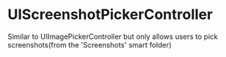 # UIScreenshotPickerController
Similar to UIImagePickerController but only allows users to pick screenshots(from the 'Screenshots' smart folder)
